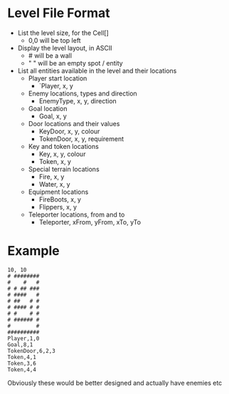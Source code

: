 # Level File Format

* List the level size, for the Cell[]
  * 0,0 will be top left
* Display the level layout, in ASCII
  * \# will be a wall
  * " " will be an empty spot / entity
* List all entities available in the level and their locations
  * Player start location
    * `Player, x, y
  * Enemy locations, types and direction
    * EnemyType, x, y, direction
  * Goal location
    * Goal, x, y
  * Door locations and their values
    * KeyDoor, x, y, colour
    * TokenDoor, x, y, requirement
  * Key and token locations
    * Key, x, y, colour
    * Token, x, y
  * Special terrain locations
    * Fire, x, y
    * Water, x, y
  * Equipment locations
    * FireBoots, x, y
    * Flippers, x, y
  * Teleporter locations, from and to
    * Teleporter, xFrom, yFrom, xTo, yTo

# Example

```
10, 10
# ########
#    #   #
# # ## ###
# ####   #
# ##   # #
# #### # #
# #    # #
# ###### #
#        #
##########
Player,1,0
Goal,8,1
TokenDoor,6,2,3
Token,4,1
Token,3,6
Token,4,4
```

Obviously these would be better designed and actually have enemies etc